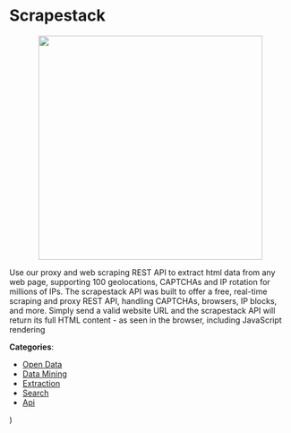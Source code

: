 # Scrapestack
<p align="center">
    <img width="400" src="https://raw.githubusercontent.com/apis-list/apis-list/apis/scrapestack/logo_256x256.png" />
</p>

Use our proxy and web scraping REST API to extract html data from any web page, supporting 100 geolocations, CAPTCHAs and IP rotation for millions of IPs. The scrapestack API was built to offer a free, real-time scraping and proxy REST API, handling CAPTCHAs, browsers, IP blocks, and more.  Simply send a valid website URL and the scrapestack API will return its full HTML content - as seen in the browser, including JavaScript rendering



**Categories**:
- [Open Data](https://github.com/apis-list/apis-list#open-data)
- [Data Mining](https://github.com/apis-list/apis-list#data-mining)
- [Extraction](https://github.com/apis-list/apis-list#extraction)
- [Search](https://github.com/apis-list/apis-list#search)
- [Api](https://github.com/apis-list/apis-list#api)



)



